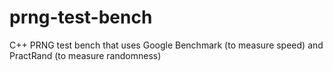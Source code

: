 # prng-test-bench
C++ PRNG test bench that uses Google Benchmark (to measure speed) and PractRand (to measure randomness)
